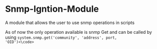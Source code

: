 # Snmp-Igntion-Module
A module that allows the user to use snmp operations in scripts


As of now the only operation available is snmp Get and can be called by using <code>system.snmp.get('community', 'address', port, 'OID')<\code>
